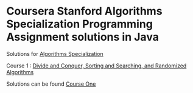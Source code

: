 # Coursera Stanford Algorithms Specialization Programming Assignment solutions in Java

Solutions for <a  href= "https://www.coursera.org/specializations/algorithms"> Algorithms Specialization </a>

Course 1 : <a href= "https://www.coursera.org/learn/algorithms-divide-conquer">Divide and Conquer, Sorting and Searching, and Randomized Algorithms</a>

Solutions can be found <a href= "https://github.com/HimashiNethinikaRodrigo/Algorithms_Standford/tree/master/src/main/edu/course1">Course One</a>
